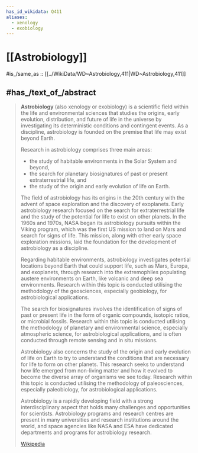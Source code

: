 ```yaml
---
has_id_wikidata: Q411
aliases:
  - xenology
  - exobiology
---
```


# [[Astrobiology]] 

#is_/same_as :: [[../WikiData/WD~Astrobiology,411|WD~Astrobiology,411]] 

## #has_/text_of_/abstract 

> **Astrobiology** (also xenology or exobiology) is a scientific field within the life and environmental sciences 
> that studies the origins, early evolution, distribution, and future of life in the universe 
> by investigating its deterministic conditions and contingent events. 
> As a discipline, astrobiology is founded on the premise that life may exist beyond Earth.
>
> Research in astrobiology comprises three main areas: 
> - the study of habitable environments in the Solar System and beyond, 
> - the search for planetary biosignatures of past or present extraterrestrial life, and 
> - the study of the origin and early evolution of life on Earth.
>
> The field of astrobiology has its origins in the 20th century with the advent of space exploration and the discovery of exoplanets. Early astrobiology research focused on the search for extraterrestrial life and the study of the potential for life to exist on other planets. In the 1960s and 1970s, NASA began its astrobiology pursuits within  the Viking program, which was the first US mission to land on Mars and search for signs of life. This mission, along with other early space exploration missions, laid the foundation for the development of astrobiology as a discipline.
>
> Regarding habitable environments, astrobiology investigates potential locations beyond Earth that could support life, such as Mars, Europa, and exoplanets, through research into the extremophiles populating austere environments on Earth, like volcanic and deep sea environments. Research within this topic is conducted utilising the methodology of the geosciences, especially geobiology, for astrobiological applications.
>
> The search for biosignatures involves the identification of signs of past or present life in the form of organic compounds, isotopic ratios, or microbial fossils. Research within this topic is conducted utilising the methodology of planetary and environmental science, especially atmospheric science, for astrobiological applications, and is often conducted through remote sensing and in situ missions.
>
> Astrobiology also concerns the study of the origin and early evolution of life on Earth to try to understand the conditions that are necessary for life to form on other planets. This research seeks to understand how life emerged from non-living matter and how it evolved to become the diverse array of organisms we see today. Research within this topic is conducted utilising the methodology of paleosciences, especially paleobiology, for astrobiological applications.
>
> Astrobiology is a rapidly developing field with a strong interdisciplinary aspect that holds many challenges and opportunities for scientists. Astrobiology programs and research centres are present in many universities and research institutions around the world, and space agencies like NASA and ESA have dedicated departments and programs for astrobiology research.
>
> [Wikipedia](https://en.wikipedia.org/wiki/Astrobiology) 

